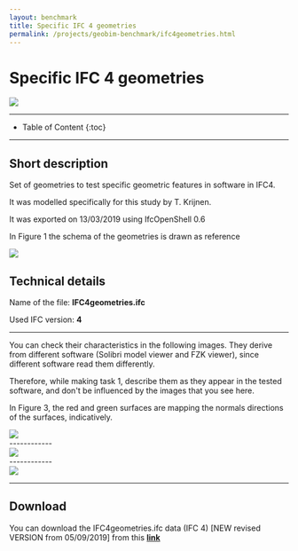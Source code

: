 ```yaml
---
layout: benchmark
title: Specific IFC 4 geometries
permalink: /projects/geobim-benchmark/ifc4geometries.html
---
```


<h1>Specific IFC 4 geometries</h1>

<div class="row">
  <div class="col-sm-12 col-xs-12"><img class="img-responsive" src="{{ "/projects/geobim-benchmark/img/IFC4geometries-Fig1.gif" }}"></div>
</div>

- - -

* Table of Content
{:toc}

- - -

## Short description

Set of geometries to test specific geometric features in software in IFC4.

It was modelled specifically for this study by T. Krijnen.

It was exported on 13/03/2019 using IfcOpenShell 0.6

In Figure 1 the schema of the geometries is drawn as reference

<div class="row">
  <div class="col-sm-12 col-xs-12"><img class="img-responsive" src="{{ "/projects/geobim-benchmark/img/IFC4geometries-positions.gif" }}" style="max-height: 300px"></div>
</div>

## Technical details

Name of the file: <strong>IFC4geometries.ifc</strong>

Used IFC version:  **4**

------------------

You can check their characteristics in the following images. They derive from different software (Solibri model viewer and FZK viewer), since different software read them differently.

Therefore, while making task 1, describe them as they appear in the tested software, and don't be influenced by the images that you see here.

In Figure 3, the red and green surfaces are mapping the normals directions of the surfaces, indicatively.

<div class="row">
	<img class="img-responsive" src="{{ "/projects/geobim-benchmark/img/IFC4geometries-Fig2.gif" }}" >
</div>
------------
<div class="row">
	<img class="img-responsive" src="{{ "/projects/geobim-benchmark/img/IFC4geometries-Fig3.gif" }}" >
</div>
------------
<div class="row">
	<img class="img-responsive" src="{{ "/projects/geobim-benchmark/img/IFC4geometries-Fig4.gif" }}"  >
</div>

--------------------------
## Download

You can download the IFC4geometries.ifc data (IFC 4) [NEW revised VERSION from 05/09/2019] from this [**link**](https://www.dropbox.com/s/oawyoskhb27ujyi/IFCgeometries_IFC4.ifc?dl=0)
